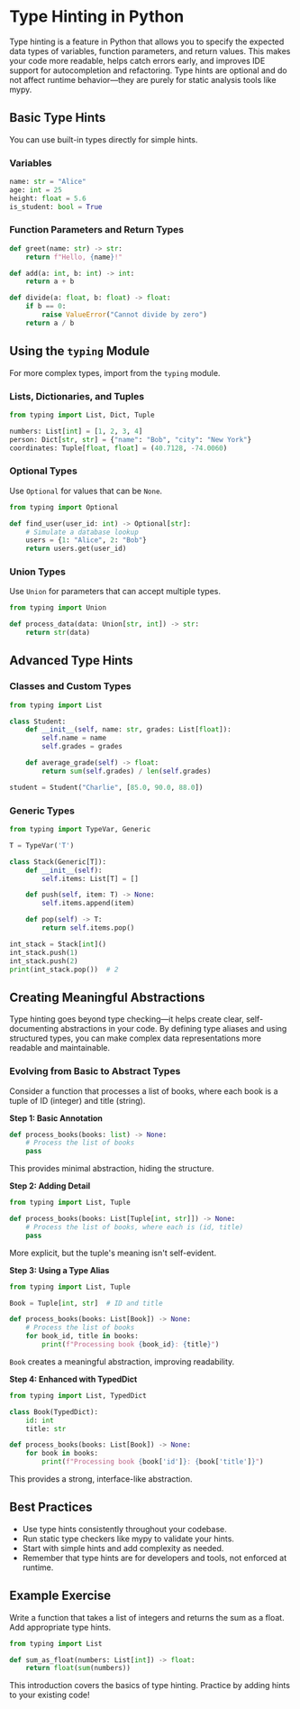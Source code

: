 # Type Hinting in Python

Type hinting is a feature in Python that allows you to specify the expected data types of variables, function parameters, and return values. This makes your code more readable, helps catch errors early, and improves IDE support for autocompletion and refactoring. Type hints are optional and do not affect runtime behavior—they are purely for static analysis tools like mypy.

## Basic Type Hints

You can use built-in types directly for simple hints.

### Variables

```python
name: str = "Alice"
age: int = 25
height: float = 5.6
is_student: bool = True
```

### Function Parameters and Return Types

```python
def greet(name: str) -> str:
    return f"Hello, {name}!"

def add(a: int, b: int) -> int:
    return a + b

def divide(a: float, b: float) -> float:
    if b == 0:
        raise ValueError("Cannot divide by zero")
    return a / b
```

## Using the `typing` Module

For more complex types, import from the `typing` module.

### Lists, Dictionaries, and Tuples

```python
from typing import List, Dict, Tuple

numbers: List[int] = [1, 2, 3, 4]
person: Dict[str, str] = {"name": "Bob", "city": "New York"}
coordinates: Tuple[float, float] = (40.7128, -74.0060)
```

### Optional Types

Use `Optional` for values that can be `None`.

```python
from typing import Optional

def find_user(user_id: int) -> Optional[str]:
    # Simulate a database lookup
    users = {1: "Alice", 2: "Bob"}
    return users.get(user_id)
```

### Union Types

Use `Union` for parameters that can accept multiple types.

```python
from typing import Union

def process_data(data: Union[str, int]) -> str:
    return str(data)
```

## Advanced Type Hints

### Classes and Custom Types

```python
from typing import List

class Student:
    def __init__(self, name: str, grades: List[float]):
        self.name = name
        self.grades = grades

    def average_grade(self) -> float:
        return sum(self.grades) / len(self.grades)

student = Student("Charlie", [85.0, 90.0, 88.0])
```

### Generic Types

```python
from typing import TypeVar, Generic

T = TypeVar('T')

class Stack(Generic[T]):
    def __init__(self):
        self.items: List[T] = []

    def push(self, item: T) -> None:
        self.items.append(item)

    def pop(self) -> T:
        return self.items.pop()

int_stack = Stack[int]()
int_stack.push(1)
int_stack.push(2)
print(int_stack.pop())  # 2
```

## Creating Meaningful Abstractions

Type hinting goes beyond type checking—it helps create clear, self-documenting abstractions in your code. By defining type aliases and using structured types, you can make complex data representations more readable and maintainable.

### Evolving from Basic to Abstract Types

Consider a function that processes a list of books, where each book is a tuple of ID (integer) and title (string).

**Step 1: Basic Annotation**
```python
def process_books(books: list) -> None:
    # Process the list of books
    pass
```
This provides minimal abstraction, hiding the structure.

**Step 2: Adding Detail**
```python
from typing import List, Tuple

def process_books(books: List[Tuple[int, str]]) -> None:
    # Process the list of books, where each is (id, title)
    pass
```
More explicit, but the tuple's meaning isn't self-evident.

**Step 3: Using a Type Alias**
```python
from typing import List, Tuple

Book = Tuple[int, str]  # ID and title

def process_books(books: List[Book]) -> None:
    # Process the list of books
    for book_id, title in books:
        print(f"Processing book {book_id}: {title}")
```
`Book` creates a meaningful abstraction, improving readability.

**Step 4: Enhanced with TypedDict**
```python
from typing import List, TypedDict

class Book(TypedDict):
    id: int
    title: str

def process_books(books: List[Book]) -> None:
    for book in books:
        print(f"Processing book {book['id']}: {book['title']}")
```
This provides a strong, interface-like abstraction.

## Best Practices

- Use type hints consistently throughout your codebase.
- Run static type checkers like mypy to validate your hints.
- Start with simple hints and add complexity as needed.
- Remember that type hints are for developers and tools, not enforced at runtime.

## Example Exercise

Write a function that takes a list of integers and returns the sum as a float. Add appropriate type hints.

```python
from typing import List

def sum_as_float(numbers: List[int]) -> float:
    return float(sum(numbers))
```

This introduction covers the basics of type hinting. Practice by adding hints to your existing code!
